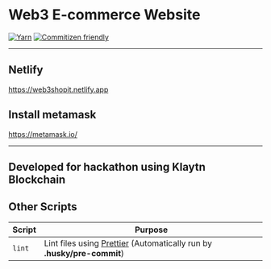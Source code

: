# Web3 E-commerce Website

[![Yarn](https://img.shields.io/badge/yarn-%232C8EBB.svg?style=for-the-badge&logo=yarn&logoColor=white)][yarn]
[![Commitizen friendly](https://img.shields.io/badge/commitizen-friendly-brightgreen.svg)][commitizen]

-------------------------
## Netlify

https://web3shopit.netlify.app


## Install metamask

https://metamask.io/

----------------

## Developed for hackathon using Klaytn Blockchain



## Other Scripts

| Script | Purpose                                                                            |
| ------ | ---------------------------------------------------------------------------------- |
| `lint` | Lint files using [Prettier][prettier] (Automatically run by **.husky/pre-commit**) |

[commitizen]: https://commitizen-tools.github.io/commitizen
[husky]: https://typicode.github.io/husky
[prettier]: https://prettier.io
[react]: https://reactjs.org
[yarn]: https://yarnpkg.com


